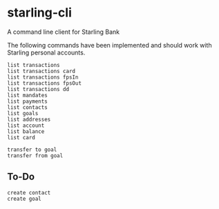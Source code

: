 # starling-cli

A command line client for Starling Bank

The following commands have been implemented and should work with Starling personal accounts.

```plain
list transactions
list transactions card
list transactions fpsIn
list transactions fpsOut
list transactions dd
list mandates
list payments
list contacts
list goals
list addresses
list account
list balance
list card

transfer to goal
transfer from goal
```

## To-Do

```plain
create contact
create goal
```